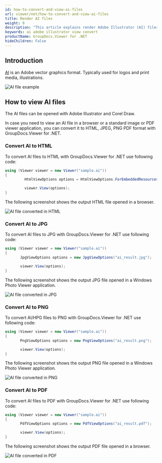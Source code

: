 ```yaml
---
id: how-to-convert-and-view-ai-files
url: viewer/net/how-to-convert-and-view-ai-files
title: Render AI files
weight: 9
description: "This article explains render Adobe Illustrator (AI) files with GroupDocs.Viewer within your .NET applications."
keywords: ai adobe illustrator view convert
productName: GroupDocs.Viewer for .NET
hideChildren: False
---
```

## Introduction

[AI](https://fileinfo.com/extension/ai#adobe_illustrator_file) is an Adobe vector graphics format. Typically used for logos and print media, illustrations.

![AI file example](/viewer/net/images/how-to-convert-and-view-ai-files/ai-file-example.jpg)

## How to view AI files

The AI files can be opened with Adobe Illustrator and Corel Draw.

In case you need to view an AI file in a browser or a standard image or PDF viewer application, you can convert it to HTML, JPEG, PNG  PDF format with GroupDocs.Viewer for .NET.

### Convert AI to HTML

To convert AI files to HTML with GroupDocs.Viewer for .NET use following code:

```csharp
using (Viewer viewer = new Viewer("sample.ai"))
{
         HtmlViewOptions options = HtmlViewOptions.ForEmbeddedResources("ai_result.html");

         viewer.View(options); 
}
```

The following screenshot shows the output HTML file opened in a browser.

![AI file converted in HTML](/viewer/net/images/how-to-convert-and-view-ai-files/ai-file-in-html.jpg)

### Convert AI to JPG

To convert AI files to JPG with GroupDocs.Viewer for .NET use following code:

```csharp
using (Viewer viewer = new Viewer("sample.ai"))
{
       JpgViewOptions options = new JpgViewOptions("ai_result.jpg");

       viewer.View(options); 
}
```

The following screenshot shows the output JPG file opened in a Windows Photo Viewer application.

![AI file converted in JPG](/viewer/net/images/how-to-convert-and-view-ai-files/ai-file-in-jpg.jpg)

### Convert AI to PNG

To convert AI/HPG files to PNG with GroupDocs.Viewer for .NET use following code:

```csharp
using (Viewer viewer = new Viewer("sample.ai"))
{
       PngViewOptions options = new PngViewOptions("ai_result.png");

       viewer.View(options);
}
```

The following screenshot shows the output PNG file opened in a Windows Photo Viewer application.

![AI file converted in PNG](/viewer/net/images/how-to-convert-and-view-ai-files/ai-file-in-png.jpg)

### Convert AI to PDF

To convert AI files to PDF with GroupDocs.Viewer for .NET use following code:

```csharp
using (Viewer viewer = new Viewer("sample.ai"))
{
       PdfViewOptions options = new PdfViewOptions("ai_result.pdf");

       viewer.View(options);
}
```

The following screenshot shows the output PDF file opened in a browser.

![AI file converted in PDF](/viewer/net/images/how-to-convert-and-view-ai-files/ai-file-in-pdf.jpg)

